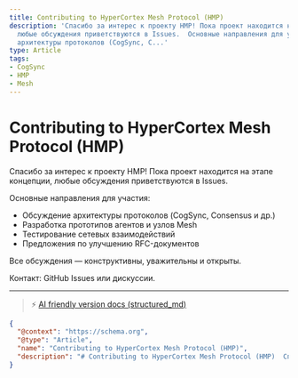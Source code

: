 ```yaml
---
title: Contributing to HyperCortex Mesh Protocol (HMP)
description: 'Спасибо за интерес к проекту HMP! Пока проект находится на этапе концепции,
  любые обсуждения приветствуются в Issues.  Основные направления для участия: - Обсуждение
  архитектуры протоколов (CogSync, C...'
type: Article
tags:
- CogSync
- HMP
- Mesh
---
```


# Contributing to HyperCortex Mesh Protocol (HMP)

Спасибо за интерес к проекту HMP! Пока проект находится на этапе концепции, любые обсуждения приветствуются в Issues.

Основные направления для участия:
- Обсуждение архитектуры протоколов (CogSync, Consensus и др.)
- Разработка прототипов агентов и узлов Mesh
- Тестирование сетевых взаимодействий
- Предложения по улучшению RFC-документов

Все обсуждения — конструктивны, уважительны и открыты.

Контакт: GitHub Issues или дискуссии.


---
> ⚡ [AI friendly version docs (structured_md)](index.md)


```json
{
  "@context": "https://schema.org",
  "@type": "Article",
  "name": "Contributing to HyperCortex Mesh Protocol (HMP)",
  "description": "# Contributing to HyperCortex Mesh Protocol (HMP)  Спасибо за интерес к проекту HMP! Пока проект нах..."
}
```
